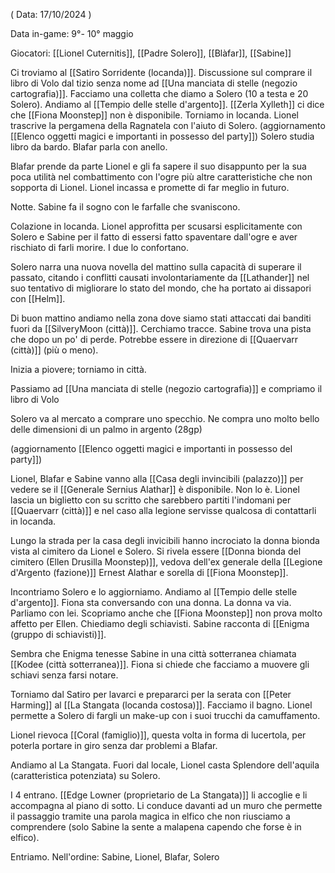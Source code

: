 ( Data: 17/10/2024 )

Data in-game: 9°- 10° maggio

Giocatori: [[Lionel Cuternitis]], [[Padre Solero]], [[Blàfar]], [[Sabine]]

Ci troviamo al [[Satiro Sorridente (locanda)]]. Discussione sul comprare il libro di Volo dal tizio senza nome ad [[Una manciata di stelle (negozio cartografia)]]. Facciamo una colletta che diamo a Solero (10 a testa e 20 Solero).
Andiamo al [[Tempio delle stelle d'argento]]. [[Zerla Xylleth]] ci dice che [[Fiona Moonstep]] non è disponibile. 
Torniamo in locanda. Lionel trascrive la pergamena della Ragnatela con l'aiuto di Solero. (aggiornamento [[Elenco oggetti magici e importanti in possesso del party]])
Solero studia libro da bardo.
Blafar parla con anello. 

Blafar prende da parte Lionel e gli fa sapere il suo disappunto per la sua poca utilità nel combattimento con l'ogre più altre caratteristiche che non sopporta di Lionel. Lionel incassa e promette di far meglio in futuro.

Notte. Sabine fa il sogno con le farfalle che svaniscono.

Colazione in locanda. Lionel approfitta per scusarsi esplicitamente con Solero e Sabine per il fatto di essersi fatto spaventare dall'ogre e aver rischiato di farli morire. I due lo confortano. 

Solero narra una nuova novella del mattino sulla capacità di superare il passato, citando i conflitti causati involontariamente da [[Lathander]] nel suo tentativo di migliorare lo stato del mondo, che ha portato ai dissapori con [[Helm]].

Di buon mattino andiamo nella zona dove siamo stati attaccati dai banditi fuori da [[SilveryMoon (città)]]. Cerchiamo tracce. Sabine trova una pista che dopo un po' di perde. Potrebbe essere in direzione di [[Quaervarr (città)]] (più o meno).

Inizia a piovere; torniamo in città. 

Passiamo ad [[Una manciata di stelle (negozio cartografia)]] e compriamo il libro di Volo

Solero va al mercato a comprare uno specchio. Ne compra uno molto bello delle dimensioni di un palmo in argento (28gp) 

(aggiornamento [[Elenco oggetti magici e importanti in possesso del party]])

Lionel, Blafar e Sabine vanno alla [[Casa degli invincibili (palazzo)]] per vedere se il [[Generale Sernius Alathar]] è disponibile. Non lo è. Lionel lascia un biglietto con su scritto che sarebbero partiti l'indomani per [[Quaervarr (città)]] e nel caso alla legione servisse qualcosa di contattarli in locanda.

Lungo la strada per la casa degli invicibili hanno incrociato la donna bionda vista al cimitero da Lionel e Solero. Si rivela essere [[Donna bionda del cimitero (Ellen Drusilla Moonstep)]], vedova dell'ex generale della [[Legione d'Argento (fazione)]] Ernest Alathar e sorella di [[Fiona Moonstep]].

Incontriamo Solero e lo aggiorniamo. Andiamo al [[Tempio delle stelle d'argento]].
Fiona sta conversando con una donna. La donna va via. 
Parliamo con lei.
Scopriamo anche che [[Fiona Moonstep]] non prova molto affetto per Ellen.
Chiediamo degli schiavisti. Sabine racconta di [[Enigma (gruppo di schiavisti)]].

Sembra che Enigma tenesse Sabine in una città sotterranea chiamata [[Kodee (città sotterranea)]].
Fiona si chiede che facciamo a muovere gli schiavi senza farsi notare. 

Torniamo dal Satiro per lavarci e prepararci per la serata con [[Peter Harming]] al [[La Stangata (locanda costosa)]].
Facciamo il bagno. Lionel permette a Solero di fargli un make-up con i suoi trucchi da camuffamento.

Lionel rievoca [[Coral (famiglio)]], questa volta in forma di lucertola, per poterla portare in giro senza dar problemi a Blafar.

Andiamo al La Stangata. Fuori dal locale, Lionel casta Splendore dell'aquila (caratteristica potenziata) su Solero.

I 4 entrano. [[Edge Lowner (proprietario de La Stangata)]] li accoglie e li accompagna al piano di sotto. Li conduce davanti ad un muro che permette il passaggio tramite una parola magica in elfico che non riusciamo a comprendere (solo Sabine la sente a malapena capendo che forse è in elfico).

Entriamo. Nell'ordine: Sabine, Lionel, Blafar, Solero 
